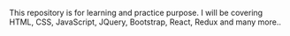 This repository is for learning and practice purpose. I will be covering HTML, CSS, JavaScript, JQuery, Bootstrap, React, Redux and many more..
